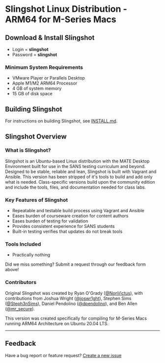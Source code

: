 # Slingshot Linux Distribution - ARM64 for M-Series Macs

## Download & Install Slingshot

* Login = **slingshot**
* Password = **slingshot**

### Minimum System Requirements
* VMware Player or Parallels Desktop
* Apple M1/M2 ARM64 Processor
* 4 GB of system memory
* 15 GB of disk space

## Building Slingshot
For instructions on building Slingshot, see [INSTALL.md](INSTALL.md).

## Slingshot Overview
### What is Slingshot?

Slingshot is an Ubuntu-based Linux distribution with the MATE Desktop Environment built for use in the SANS testing curriculum and beyond. Designed to be stable, reliable and lean, Slingshot is built with Vagrant and Ansible. This version has been stripped of it's tools to build and add only what is needed. Class-specific versions build upon the community edition and include the tools, files, and documentation needed for class labs.

### Key Features of Slingshot

* Repeatable and testable build process using Vagrant and Ansible
* Eases burden of courseware creation for content authors
* Eases burden of testing for validation
* Provides consistent experience for SANS students
* Built-in testing verifies that updates do not break tools

### Tools Included
* Practically nothing

Did we miss something? Submit a request through our feedback form above!

### Contributors
Original Slingshot was created by Ryan O'Grady ([@NonVictus](https://twitter.com/NonVictus)), with contributions from Joshua Wright ([@joswr1ght](https://twitter.com/joswr1ght)), Stephen Sims ([@Steph3nSims](https://twitter.com/Steph3nSims)), Daniel Pendolino ([@dpendolino](https://twitter.com/dpendolino)), and Ben Allen ([@mr_secure](https://twitter.com/mr_secure)).

This version was created specifically for compiling for M-Series Macs running ARM64 Architecture on Ubuntu 20.04 LTS.

----

## Feedback
Have a bug report or feature request? [Create a new issue](https://github.com/sansinstitute/slingshot/issues)

